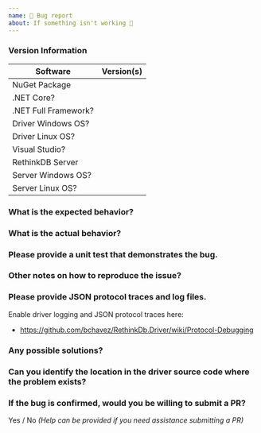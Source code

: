 ```yaml
---
name: 🐜 Bug report
about: If something isn't working 🔧
---
```


### Version Information
| Software                       | Version(s) |
| ------------------------| ---------- |
| NuGet Package             |                 |
| .NET Core?                    |                 |
| .NET Full Framework?    |                 |
| Driver Windows OS?     |                 |
| Driver Linux OS?           |                 |
| Visual Studio?               |                 |
| RethinkDB Server          |                 |
| Server Windows OS?     |                 |
| Server Linux OS?           |                 |

### What is the expected behavior?

### What is the actual behavior?

### Please provide a unit test that demonstrates the bug.

### Other notes on how to reproduce the issue?

### Please provide JSON protocol traces and log files.

Enable driver logging and JSON protocol traces here:
* https://github.com/bchavez/RethinkDb.Driver/wiki/Protocol-Debugging

### Any possible solutions?

### Can you identify the location in the driver source code where the problem exists?

### If the bug is confirmed, would you be willing to submit a PR?

Yes / No _(Help can be provided if you need assistance submitting a PR)_
